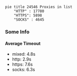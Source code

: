 
```mermaid
pie title 24546 Proxies in list
    "HTTP" : 17780
    "HTTPS": 5898
    "SOCKS" : 4645
```

### Some Info
#### Average Timeout

- mixed: 4.8s
- http: 2.9s
- https: 7.6s
- socks: 6.3s